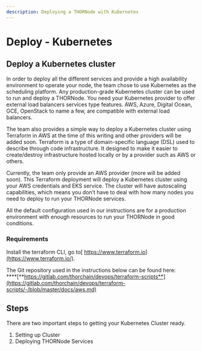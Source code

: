 ```yaml
---
description: Deploying a THORNode with Kubernetes
---
```


# Deploy - Kubernetes

## **Deploy a Kubernetes cluster**

In order to deploy all the different services and provide a high availability environment to operate your node, the team chose to use Kubernetes as the scheduling platform. Any production-grade Kubernetes cluster can be used to run and deploy a THORNode. You need your Kubernetes provider to offer external load balancers services type features. AWS, Azure, Digital Ocean, GCE, OpenStack to name a few, are compatible with external load balancers.

The team also provides a simple way to deploy a Kubernetes cluster using Terraform in AWS at the time of this writing and other providers will be added soon. Terraform is a type of domain-specific language \(DSL\) used to describe through code infrastructure. It designed to make it easier to create/destroy infrastructure hosted locally or by a provider such as AWS or others.

Currently, the team only provide an AWS provider \(more will be added soon\). This Terraform deployment will deploy a Kubernetes cluster using your AWS credentials and EKS service. The cluster will have autoscaling capabilities, which means you don’t have to deal with how many nodes you need to deploy to run your THORNode services.

All the default configuration used in our instructions are for a production environment with enough resources to run your THORNode in good conditions.

### **Requirements**

Install the terraform CLI, go to[ https://www.terraform.io](https://www.terraform.io/).

The Git repository used in the instructions below can be found here:   
****[**https://gitlab.com/thorchain/devops/terraform-scripts**](https://gitlab.com/thorchain/devops/terraform-scripts/-/blob/master/docs/aws.md)



## Steps

There are two important steps to getting your Kubernetes Cluster ready.

1. Setting up Cluster
2. Deploying THORNode Services

